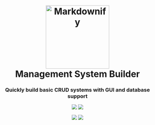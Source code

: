 <h1 align="center">
  <a href="#"><img src="https://raw.githubusercontent.com/yashrajkakkad/ManagementSystemBuilder/master/resources/MSBtransparent.png?token=AKS265XFHNVUEJQMYB7J7YC6BXLQA" alt="Markdownify" width="200"></a>
  <br>
  Management System Builder
  <br>
</h1>

<h3 align="center">Quickly build basic CRUD systems with GUI and database support</h3>
  
<p align="center">
  <img src="https://forthebadge.com/images/badges/made-with-java.svg">
  <img src="https://forthebadge.com/images/badges/built-with-love.svg">
</p>

<p align="center">
  <img src="https://img.shields.io/badge/license-MIT-green">
  <img src="https://img.shields.io/badge/PRs-welcome-brightgreen.svg">
</p>
